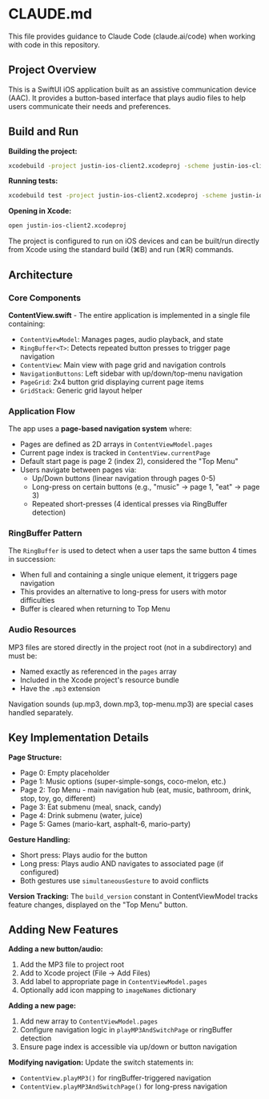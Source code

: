 # CLAUDE.md

This file provides guidance to Claude Code (claude.ai/code) when working with code in this repository.

## Project Overview

This is a SwiftUI iOS application built as an assistive communication device (AAC). It provides a button-based interface that plays audio files to help users communicate their needs and preferences.

## Build and Run

**Building the project:**
```bash
xcodebuild -project justin-ios-client2.xcodeproj -scheme justin-ios-client2 build
```

**Running tests:**
```bash
xcodebuild test -project justin-ios-client2.xcodeproj -scheme justin-ios-client2
```

**Opening in Xcode:**
```bash
open justin-ios-client2.xcodeproj
```

The project is configured to run on iOS devices and can be built/run directly from Xcode using the standard build (⌘B) and run (⌘R) commands.

## Architecture

### Core Components

**ContentView.swift** - The entire application is implemented in a single file containing:
- `ContentViewModel`: Manages pages, audio playback, and state
- `RingBuffer<T>`: Detects repeated button presses to trigger page navigation
- `ContentView`: Main view with page grid and navigation controls
- `NavigationButtons`: Left sidebar with up/down/top-menu navigation
- `PageGrid`: 2x4 button grid displaying current page items
- `GridStack`: Generic grid layout helper

### Application Flow

The app uses a **page-based navigation system** where:
- Pages are defined as 2D arrays in `ContentViewModel.pages`
- Current page index is tracked in `ContentView.currentPage`
- Default start page is page 2 (index 2), considered the "Top Menu"
- Users navigate between pages via:
  - Up/Down buttons (linear navigation through pages 0-5)
  - Long-press on certain buttons (e.g., "music" → page 1, "eat" → page 3)
  - Repeated short-presses (4 identical presses via RingBuffer detection)

### RingBuffer Pattern

The `RingBuffer` is used to detect when a user taps the same button 4 times in succession:
- When full and containing a single unique element, it triggers page navigation
- This provides an alternative to long-press for users with motor difficulties
- Buffer is cleared when returning to Top Menu

### Audio Resources

MP3 files are stored directly in the project root (not in a subdirectory) and must be:
- Named exactly as referenced in the `pages` array
- Included in the Xcode project's resource bundle
- Have the `.mp3` extension

Navigation sounds (up.mp3, down.mp3, top-menu.mp3) are special cases handled separately.

## Key Implementation Details

**Page Structure:**
- Page 0: Empty placeholder
- Page 1: Music options (super-simple-songs, coco-melon, etc.)
- Page 2: Top Menu - main navigation hub (eat, music, bathroom, drink, stop, toy, go, different)
- Page 3: Eat submenu (meal, snack, candy)
- Page 4: Drink submenu (water, juice)
- Page 5: Games (mario-kart, asphalt-6, mario-party)

**Gesture Handling:**
- Short press: Plays audio for the button
- Long press: Plays audio AND navigates to associated page (if configured)
- Both gestures use `simultaneousGesture` to avoid conflicts

**Version Tracking:**
The `build_version` constant in ContentViewModel tracks feature changes, displayed on the "Top Menu" button.

## Adding New Features

**Adding a new button/audio:**
1. Add the MP3 file to project root
2. Add to Xcode project (File → Add Files)
3. Add label to appropriate page in `ContentViewModel.pages`
4. Optionally add icon mapping to `imageNames` dictionary

**Adding a new page:**
1. Add new array to `ContentViewModel.pages`
2. Configure navigation logic in `playMP3AndSwitchPage` or ringBuffer detection
3. Ensure page index is accessible via up/down or button navigation

**Modifying navigation:**
Update the switch statements in:
- `ContentView.playMP3()` for ringBuffer-triggered navigation
- `ContentView.playMP3AndSwitchPage()` for long-press navigation
